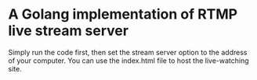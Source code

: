# A Golang implementation of RTMP live stream server

Simply run the code first, then set the stream server option to the address of your computer. You can use the index.html file to host the live-watching site.

